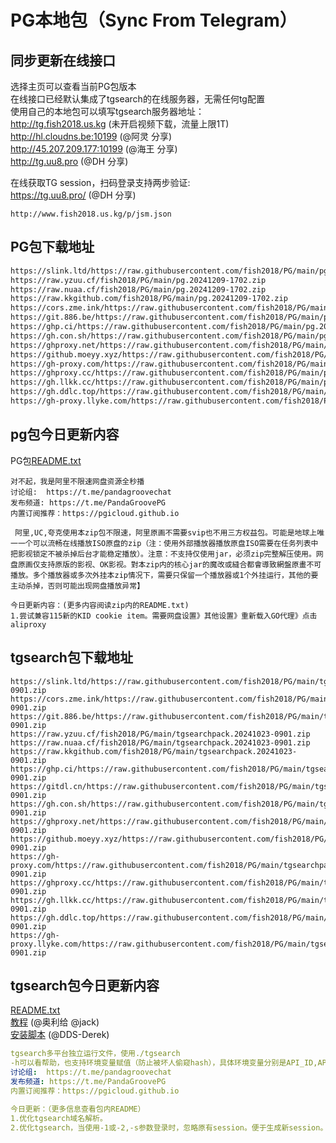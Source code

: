 # PG本地包（Sync From Telegram）

## 同步更新在线接口
选择主页可以查看当前PG包版本  
在线接口已经默认集成了tgsearch的在线服务器，无需任何tg配置  
使用自己的本地包可以填写tgsearch服务器地址：  
http://tg.fish2018.us.kg (未开启视频下载，流量上限1T)  
http://hl.cloudns.be:10199  (@阿灵 分享)  
http://45.207.209.177:10199  (@海王 分享)  
http://tg.uu8.pro  (@DH 分享)  

在线获取TG session，扫码登录支持两步验证:  
https://tg.uu8.pro/ (@DH 分享)  

```
http://www.fish2018.us.kg/p/jsm.json
```

## PG包下载地址
```bash
https://slink.ltd/https://raw.githubusercontent.com/fish2018/PG/main/pg.20241209-1702.zip
https://raw.yzuu.cf/fish2018/PG/main/pg.20241209-1702.zip
https://raw.nuaa.cf/fish2018/PG/main/pg.20241209-1702.zip
https://raw.kkgithub.com/fish2018/PG/main/pg.20241209-1702.zip
https://cors.zme.ink/https://raw.githubusercontent.com/fish2018/PG/main/pg.20241209-1702.zip
https://git.886.be/https://raw.githubusercontent.com/fish2018/PG/main/pg.20241209-1702.zip
https://ghp.ci/https://raw.githubusercontent.com/fish2018/PG/main/pg.20241209-1702.zip
https://gh.con.sh/https://raw.githubusercontent.com/fish2018/PG/main/pg.20241209-1702.zip
https://ghproxy.net/https://raw.githubusercontent.com/fish2018/PG/main/pg.20241209-1702.zip
https://github.moeyy.xyz/https://raw.githubusercontent.com/fish2018/PG/main/pg.20241209-1702.zip
https://gh-proxy.com/https://raw.githubusercontent.com/fish2018/PG/main/pg.20241209-1702.zip
https://ghproxy.cc/https://raw.githubusercontent.com/fish2018/PG/main/pg.20241209-1702.zip
https://gh.llkk.cc/https://raw.githubusercontent.com/fish2018/PG/main/pg.20241209-1702.zip
https://gh.ddlc.top/https://raw.githubusercontent.com/fish2018/PG/main/pg.20241209-1702.zip
https://gh-proxy.llyke.com/https://raw.githubusercontent.com/fish2018/PG/main/pg.20241209-1702.zip
```

## pg包今日更新内容
PG包[README.txt](http://www.fish2018.us.kg/p/README.txt)  
```text
对不起，我是阿里不限速网盘资源全秒播
讨论组:  https://t.me/pandagroovechat
发布频道: https://t.me/PandaGroovePG                                                                                   
内置订阅推荐：https://pgicloud.github.io

 阿里,UC,夸克使用本zip包不限速，阿里原画不需要svip也不用三方权益包。可能是地球上唯一一个可以流畅在线播放ISO原盘的zip（注：使用外部播放器播放原盘ISO需要在任务列表中把影视锁定不被杀掉后台才能稳定播放）。注意：不支持仅使用jar，必须zip完整解压使用。网盘原画仅支持原版的影视、OK影视。對本zip内的核心jar的魔改或縫合都會導致網盤原畫不可播放。多个播放器或多次外挂本zip情况下，需要只保留一个播放器或1个外挂运行，其他的要主动杀掉，否则可能出现网盘播放异常】

今日更新内容：(更多内容阅读zip内的README.txt)
1.尝试兼容115新的KID cookie item。需要网盘设置》其他设置》重新载入GO代理》点击aliproxy
```

## tgsearch包下载地址
```shell
https://slink.ltd/https://raw.githubusercontent.com/fish2018/PG/main/tgsearchpack.20241023-0901.zip
https://cors.zme.ink/https://raw.githubusercontent.com/fish2018/PG/main/tgsearchpack.20241023-0901.zip
https://git.886.be/https://raw.githubusercontent.com/fish2018/PG/main/tgsearchpack.20241023-0901.zip
https://raw.yzuu.cf/fish2018/PG/main/tgsearchpack.20241023-0901.zip
https://raw.nuaa.cf/fish2018/PG/main/tgsearchpack.20241023-0901.zip
https://raw.kkgithub.com/fish2018/PG/main/tgsearchpack.20241023-0901.zip
https://ghp.ci/https://raw.githubusercontent.com/fish2018/PG/main/tgsearchpack.20241023-0901.zip
https://gitdl.cn/https://raw.githubusercontent.com/fish2018/PG/main/tgsearchpack.20241023-0901.zip
https://gh.con.sh/https://raw.githubusercontent.com/fish2018/PG/main/tgsearchpack.20241023-0901.zip
https://ghproxy.net/https://raw.githubusercontent.com/fish2018/PG/main/tgsearchpack.20241023-0901.zip
https://github.moeyy.xyz/https://raw.githubusercontent.com/fish2018/PG/main/tgsearchpack.20241023-0901.zip
https://gh-proxy.com/https://raw.githubusercontent.com/fish2018/PG/main/tgsearchpack.20241023-0901.zip
https://ghproxy.cc/https://raw.githubusercontent.com/fish2018/PG/main/tgsearchpack.20241023-0901.zip
https://gh.llkk.cc/https://raw.githubusercontent.com/fish2018/PG/main/tgsearchpack.20241023-0901.zip
https://gh.ddlc.top/https://raw.githubusercontent.com/fish2018/PG/main/tgsearchpack.20241023-0901.zip
https://gh-proxy.llyke.com/https://raw.githubusercontent.com/fish2018/PG/main/tgsearchpack.20241023-0901.zip
```

## tgsearch包今日更新内容
[README.txt](http://www.fish2018.us.kg/README.txt)    
[教程](https://github.com/fish2018/lib) (@奥利给 @jack)  
[安装脚本](https://github.com/DDS-Derek/alist-tvbox-script)  (@DDS-Derek)  

```yaml
tgsearch多平台独立运行文件，使用./tgsearch
-h可以看帮助，也支持环境变量赋值（防止被坏人偷窥hash），具体环境变量分别是API_ID,API_HASH,STRINGSESSION,API_PROXY,API_SESSION_V1,CACHE_DIR。
讨论组:  https://t.me/pandagroovechat
发布频道: https://t.me/PandaGroovePG
内置订阅推荐：https://pgicloud.github.io

今日更新：（更多信息查看包内README）
1.优化tgsearch域名解析。
2.优化tgsearch，当使用-1或-2,-s参数登录时，忽略原有session。便于生成新session。v1session容易失效，建议用-1方式多获取几个，每个设备单独使用。
```
